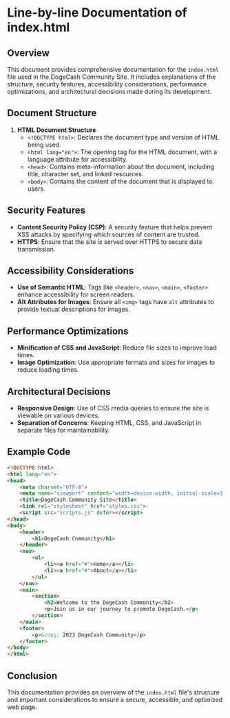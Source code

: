 # Line-by-line Documentation of index.html

## Overview
This document provides comprehensive documentation for the `index.html` file used in the DogeCash Community Site. It includes explanations of the structure, security features, accessibility considerations, performance optimizations, and architectural decisions made during its development.

## Document Structure
1. **HTML Document Structure**
   - `<!DOCTYPE html>`: Declares the document type and version of HTML being used.
   - `<html lang="en">`: The opening tag for the HTML document, with a language attribute for accessibility.
   - `<head>`: Contains meta-information about the document, including title, character set, and linked resources.
   - `<body>`: Contains the content of the document that is displayed to users.

## Security Features
- **Content Security Policy (CSP)**: A security feature that helps prevent XSS attacks by specifying which sources of content are trusted.
- **HTTPS**: Ensure that the site is served over HTTPS to secure data transmission.

## Accessibility Considerations
- **Use of Semantic HTML**: Tags like `<header>`, `<nav>`, `<main>`, `<footer>` enhance accessibility for screen readers.
- **Alt Attributes for Images**: Ensure all `<img>` tags have `alt` attributes to provide textual descriptions for images.

## Performance Optimizations
- **Minification of CSS and JavaScript**: Reduce file sizes to improve load times.
- **Image Optimization**: Use appropriate formats and sizes for images to reduce loading times.

## Architectural Decisions
- **Responsive Design**: Use of CSS media queries to ensure the site is viewable on various devices.
- **Separation of Concerns**: Keeping HTML, CSS, and JavaScript in separate files for maintainability.

## Example Code
```html
<!DOCTYPE html>
<html lang="en">
<head>
    <meta charset="UTF-8">
    <meta name="viewport" content="width=device-width, initial-scale=1.0">
    <title>DogeCash Community Site</title>
    <link rel="stylesheet" href="styles.css">
    <script src="scripts.js" defer></script>
</head>
<body>
    <header>
        <h1>DogeCash Community</h1>
    </header>
    <nav>
        <ul>
            <li><a href="#">Home</a></li>
            <li><a href="#">About</a></li>
        </ul>
    </nav>
    <main>
        <section>
            <h2>Welcome to the DogeCash Community</h2>
            <p>Join us in our journey to promote DogeCash.</p>
        </section>
    </main>
    <footer>
        <p>&copy; 2023 DogeCash Community</p>
    </footer>
</body>
</html>
```

## Conclusion
This documentation provides an overview of the `index.html` file's structure and important considerations to ensure a secure, accessible, and optimized web page.